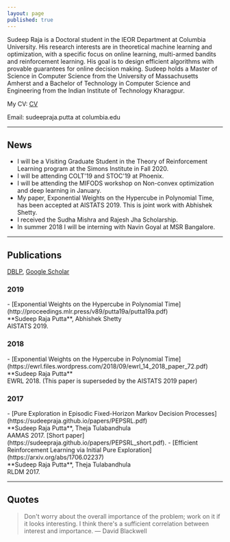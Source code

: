 ```yaml
---
layout: page
published: true
---
```


Sudeep Raja is a Doctoral student in the IEOR Department at Columbia University. His research interests are in theoretical machine learning and optimization, with a specific focus on online learning, multi-armed bandits and reinforcement learning. His goal is to design efficient algorithms with provable guarantees for online decision making. Sudeep holds a Master of Science in Computer Science from the University of Massachusetts Amherst and a Bachelor of Technology in Computer Science and Engineering from the Indian Institute of Technology Kharagpur.

My CV: [CV](https://sudeepraja.github.io/CV.pdf)

Email: sudeepraja.putta at columbia.edu

---
## News
   - I will be a Visiting Graduate Student in the Theory of Reinforcement Learning program at the Simons Institute in Fall 2020.
   - I will be attending COLT'19 and STOC'19 at Phoenix.
   - I will be attending the MIFODS workshop on Non-convex optimization and deep learning in January.
   - My paper, Exponential Weights on the Hypercube in Polynomial Time, has been accepted at AISTATS 2019. This is joint work with Abhishek Shetty.
   - I received the Sudha Mishra and Rajesh Jha Scholarship.
   - In summer 2018 I will be interning with Navin Goyal at MSR Bangalore.
   
---
## Publications
[DBLP](https://dblp.uni-trier.de/pers/hd/p/Putta:Sudeep_Raja), [Google Scholar](https://scholar.google.com/citations?user=0MxBCEIAAAAJ&hl=en)
<h3>2019</h3>
   - [Exponential Weights on the Hypercube in Polynomial Time](http://proceedings.mlr.press/v89/putta19a/putta19a.pdf) <br />**Sudeep Raja Putta**, Abhishek Shetty<br />AISTATS 2019.
<h3>2018</h3>
   - [Exponential Weights on the Hypercube in Polynomial Time](https://ewrl.files.wordpress.com/2018/09/ewrl_14_2018_paper_72.pdf) <br />**Sudeep Raja Putta**<br />EWRL 2018. (This paper is superseded by the AISTATS 2019 paper)
<h3>2017</h3>
   - [Pure Exploration in Episodic Fixed-Horizon Markov Decision Processes](https://sudeepraja.github.io/papers/PEPSRL.pdf) <br />**Sudeep Raja Putta**, Theja Tulabandhula <br />AAMAS 2017. [Short paper](https://sudeepraja.github.io/papers/PEPSRL_short.pdf).
   - [Efficient Reinforcement Learning via Initial Pure Exploration](https://arxiv.org/abs/1706.02237) <br />**Sudeep Raja Putta**, Theja Tulabandhula <br />RLDM 2017.
   
   
---
## Quotes
> Don't worry about the overall importance of the problem; work on it if it looks interesting. I think there's a sufficient correlation between interest and importance. — David Blackwell
